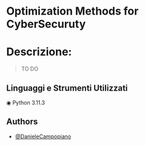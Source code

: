 # Optimization Methods for CyberSecuruty

# Descrizione:

> TO DO

## Linguaggi e Strumenti Utilizzati

◉ Python 3.11.3

## Authors

- [@DanieleCampopiano](https://github.com/DanieleCampopiano)